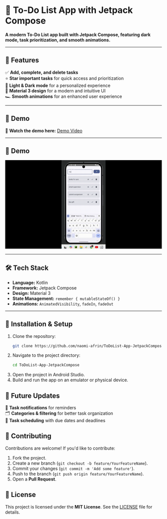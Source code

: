 # 📌 To-Do List App with Jetpack Compose  
**A modern To-Do List app built with Jetpack Compose, featuring dark mode, task prioritization, and smooth animations.**  

---

## 🚀 Features  
✅ **Add, complete, and delete tasks**  
⭐ **Star important tasks** for quick access and prioritization  
🌙 **Light & Dark mode** for a personalized experience  
🎨 **Material 3 design** for a modern and intuitive UI  
🏎️ **Smooth animations** for an enhanced user experience  

---

## 📸 Demo  
🎥 **Watch the demo here:** [Demo Video](https://www.youtube.com/shorts/0tH_J1QeP04)

---

## 📸 Demo  
![Demo GIF](https://github.com/naomi-afrin/ToDoList-App-JetpackCompose/blob/main/to-do-list-gif.gif)

---

## 🛠️ Tech Stack  
- **Language:** Kotlin  
- **Framework:** Jetpack Compose  
- **Design:** Material 3  
- **State Management:** `remember { mutableStateOf() }`  
- **Animations:** `AnimatedVisibility`, `fadeIn`, `fadeOut`  

---

## 📂 Installation & Setup  
1. Clone the repository:  
   ```bash
   git clone https://github.com/naomi-afrin/ToDoList-App-JetpackCompose.git
2. Navigate to the project directory:
   ```bash
   cd ToDoList-App-JetpackCompose
3. Open the project in Android Studio.
4. Build and run the app on an emulator or physical device.

   
## 🚀 Future Updates  
🔔 **Task notifications** for reminders  
🗂️ **Categories & filtering** for better task organization  
📅 **Task scheduling** with due dates and deadlines  

## 🤝 Contributing  
Contributions are welcome! If you'd like to contribute:  
1. Fork the project.  
2. Create a new branch (`git checkout -b feature/YourFeatureName`).  
3. Commit your changes (`git commit -m 'Add some feature'`).  
4. Push to the branch (`git push origin feature/YourFeatureName`).  
5. Open a **Pull Request**.

## 📜 License  
This project is licensed under the **MIT License**. See the [LICENSE](LICENSE) file for details.  
